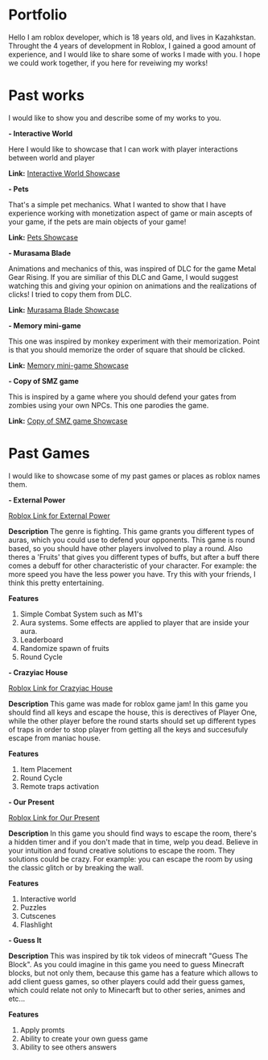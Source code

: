 # Portfolio
Hello I am roblox developer, which is 18 years old, and lives in Kazahkstan. Throught the 4 years of development in Roblox, I gained a good amount of experience, and I would like to share some of works I made with you. I hope we could work together, if you here for reveiwing my works!

# Past works
I would like to show you and describe some of my works to you.

**- Interactive World**

Here I would like to showcase that I can work with player interactions between world and player

**Link:** [Interactive World Showcase](https://gyazo.com/28859a67e7501e33a1d5d5793768df1b)


**- Pets**

That's a simple pet mechanics. What I wanted to show that I have experience working with monetization aspect of game or main ascepts of your game, if the pets are main objects of your game!

**Link:** [Pets Showcase](https://gyazo.com/28859a67e7501e33a1d5d5793768df1b)

**- Murasama Blade**

Animations and mechanics of this, was inspired of DLC for the game Metal Gear Rising. If you are similiar of this DLC and Game, I would suggest watching this and giving your opinion on animations and the realizations of clicks! I tried to copy them from DLC. 

**Link:** [Murasama Blade Showcase](https://streamable.com/on9k11)

**- Memory mini-game**

This one was inspired by monkey experiment with their memorization. Point is that you should memorize the order of square that should be clicked.

**Link:** [Memory mini-game Showcase](https://streamable.com/kw6r6x)

**- Copy of SMZ game**

This is inspired by a game where you should defend your gates from zombies using your own NPCs. This one parodies the game.

**Link:** [Copy of SMZ game Showcase](https://streamable.com/3ogfig) 

# Past Games
I would like to showcase some of my past games or places as roblox names them.

**- External Power**

[Roblox Link for External Power](https://www.roblox.com/games/1577735636/External-Power)

**Description**
The genre is fighting. This game grants you different types of auras, which you could use to defend your opponents. This game is round based, so you should have other players involved to play a round. Also theres a 'Fruits' that gives you different types of buffs, but after a buff there comes a debuff for other characteristic of your character. For example: the more speed you have the less power you have. Try this with your friends, I think this pretty entertaining.

**Features**
1. Simple Combat System such as M1's
2. Aura systems. Some effects are applied to player that are inside your aura.
3. Leaderboard
4. Randomize spawn of fruits 
5. Round Cycle

**- Crazyiac House**

[Roblox Link for Crazyiac House](https://www.roblox.com/games/9014261999/Crazyiac-house)

**Description**
This game was made for roblox game jam! In this game you should find all keys and escape the house, this is derectives of Player One, while the other player before the round starts should set up different types of traps in order to stop player from getting all the keys and succesufuly escape from maniac house.

**Features**
1. Item Placement
2. Round Cycle 
4. Remote traps activation

**- Our Present**

[Roblox Link for Our Present](https://www.roblox.com/games/8383598123/Our-Present)

**Description**
In this game you should find ways to escape the room, there's a hidden timer and if you don't made that in time, welp you dead. Believe in your intuition and found creative solutions to escape the room. They solutions could be crazy. For example: you can escape the room by using the classic glitch or by breaking the wall.

**Features**
1. Interactive world
2. Puzzles
3. Cutscenes
4. Flashlight

**- Guess It**

**Description**
This was inspired by tik tok videos of minecraft "Guess The Block". As you could imagine in this game you need to guess Minecraft blocks, but not only them, because this game has a feature which allows to add client guess games, so other players could add their guess games, which could relate not only to Minecarft but to other series, animes and etc...

**Features**
1. Apply promts
2. Ability to create your own guess game
3. Ability to see others answers
